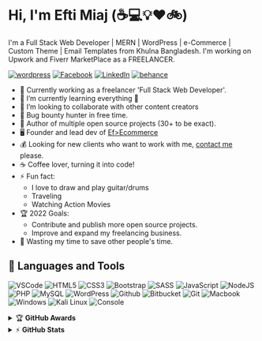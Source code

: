 # Hi, I'm Efti Miaj (:coffee::computer::bulb::heart::bike:)

I'm a Full Stack Web Developer | MERN | WordPress | e-Commerce | Custom Theme | Email Templates from Khulna
Bangladesh. I'm working on Upwork and Fiverr MarketPlace as a FREELANCER.

[![wordpress](https://img.shields.io/badge/wordpress-%230077B5.svg?&style=flat-square&logo=wordpress&logoColor=white)](https://eftimiraj.com)
[![Facebook](https://img.shields.io/badge/Facebook-%231877F2.svg?&style=flat-square&logo=facebook&logoColor=white)](https://www.facebook.com/eftimiraj1)
[![LinkedIn](https://img.shields.io/badge/LinkedIn-%230077B5.svg?&style=flat-square&logo=linkedin&logoColor=white)](https://www.linkedin.com/in/efti-miraj/)
[![behance](https://img.shields.io/badge/-behance-blue)](https://www.behance.net/efti_miraj)


- 💪 Currently working as a freelancer 'Full Stack Web Developer'.
- 🌱 I’m currently learning everything 🤣
- 👯 I’m looking to collaborate with other content creators
- 🔏 Bug bounty hunter in free time.
- 💝 Author of multiple open source projects (30+ to be exact).
- 🖥️ Founder and lead dev of [Ef>Ecommerce](https://eftimiraj.com)
- 💰 Looking for new clients who want to work with me, [contact me](mailto:eftimiraj@gmail.com) please.
- ☕ Coffee lover, turning it into code!
- ⚡ Fun fact:
  - I love to draw and play guitar/drums
  - Traveling
  - Watching Action Movies
- 🏆 2022 Goals:
  - Contribute and publish more open source projects.
  - Improve and expand my freelancing business.
- 🎯 Wasting my time to save other people's time.


## :wrench: Languages and Tools
![VSCode](https://img.icons8.com/color/30/visual-studio-code-2019.png)
![HTML5](https://img.icons8.com/color/30/html-5.png)
![CSS3](https://img.icons8.com/color/30/css3.png)
![Bootstrap](https://img.icons8.com/color/30/bootstrap.png)
![SASS](https://img.icons8.com/color/30/sass.png)
![JavaScript](https://img.icons8.com/color/30/javascript.png)
![NodeJS](https://img.icons8.com/color/30/nodejs.png)
![PHP](https://img.icons8.com/color/30/php.png)
![MySQL](https://img.icons8.com/color/30/mysql.png)
![WordPress](https://img.icons8.com/color/30/wordpress.png)
![Github](https://img.icons8.com/material-outlined/30/github.png)
![Bitbucket](https://img.icons8.com/color/30/bitbucket.png)
![Git](https://img.icons8.com/color/30/git.png)
![Macbook](https://img.icons8.com/color/30/apple.png)
![Windows](https://img.icons8.com/color/30/windows-10.png)
![Kali Linux](https://img.icons8.com/color/30/kali-linux.png)
![Console](https://img.icons8.com/color/30/console.png)



<details>
    <summary>&#127942 <b>GitHub Awards</b></summary><br/>

![Github Trophy](https://github-profile-trophy.vercel.app/?username=mdmasummollaalhaz)

</details>

<details>
    <summary>&#9889 <b>GitHub Stats</b></summary><br/>

[![Waren Gonzaga Github Stats](https://readme-stats.warengonzaga.com/api?username=mdmasummollaalhaz&show_icons=true&count_private=true)][![Top Language](https://readme-stats.warengonzaga.com/api/top-langs?username=mdmasummollaalhaz&layout=compact)]

</details>
